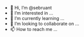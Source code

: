 - 👋 Hi, I’m @sebruant
- 👀 I’m interested in ...
- 🌱 I’m currently learning ...
- 💞️ I’m looking to collaborate on ...
- 📫 How to reach me ...

<!---
sebruant/sebruant is a ✨ special ✨ repository because its `README.md` (this file) appears on your GitHub profile.
You can click the Preview link to take a look at your changes.
--->

